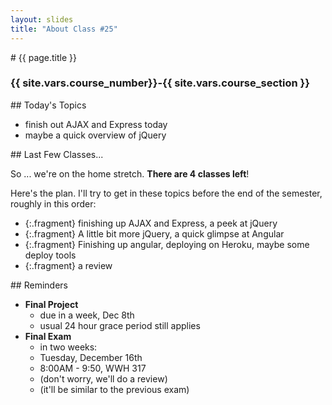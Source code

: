 ```yaml
---
layout: slides
title: "About Class #25"
---
```


<section markdown="block" class="intro-slide">
# {{ page.title }}

### {{ site.vars.course_number}}-{{ site.vars.course_section }}

<p><small></small></p>
</section>

<section markdown="block">
## Today's Topics

* finish out AJAX and Express today
* maybe a quick overview of jQuery
</section>

<section markdown="block">
## Last Few Classes...

So ... we're on the home stretch. __There are 4 classes left__!

Here's the plan. I'll try to get in these topics before the end of the semester, roughly in this order:

* {:.fragment} finishing up AJAX and Express, a peek at jQuery
* {:.fragment} A little bit more jQuery, a quick glimpse at Angular
* {:.fragment} Finishing up angular, deploying on Heroku, maybe some deploy tools
* {:.fragment} a review
</section>

<section markdown="block">
## Reminders

* __Final Project__ 
	* due in a week, Dec 8th 
	* usual 24 hour grace period still applies
* __Final Exam__ 
	* in two weeks:
	* Tuesday, December 16th
	* 8:00AM - 9:50, WWH 317
	* (don't worry, we'll do a review)
	* (it'll be similar to the previous exam)
</section>
